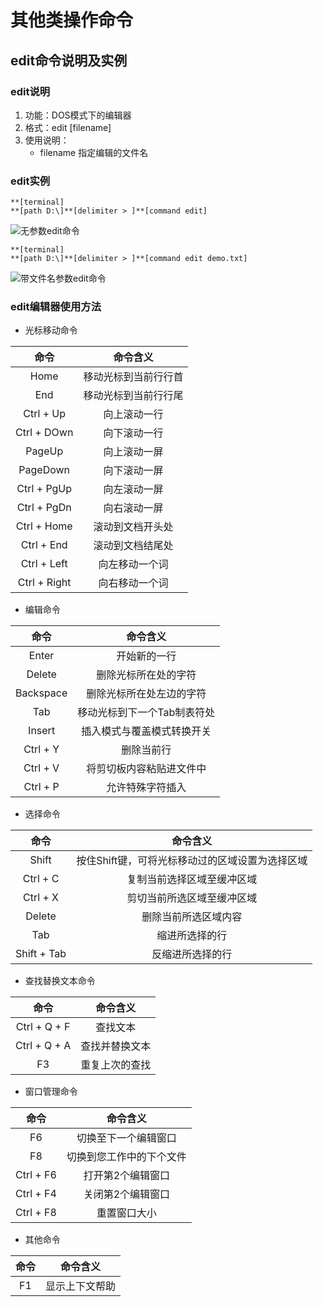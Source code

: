 # 其他类操作命令

## edit命令说明及实例

### edit说明
1. 功能：DOS模式下的编辑器
2. 格式：edit [filename]
3. 使用说明：
	* filename 指定编辑的文件名

### edit实例
```
**[terminal]
**[path D:\]**[delimiter > ]**[command edit]
```
![无参数edit命令](http://wintutorial-1254400168.cossh.myqcloud.com/use/msdos/11.png)

```
**[terminal]
**[path D:\]**[delimiter > ]**[command edit demo.txt]
```
![带文件名参数edit命令](http://wintutorial-1254400168.cossh.myqcloud.com/use/msdos/12.png)

### edit编辑器使用方法
* 光标移动命令

命令            |命令含义                          
:--------------:|:--------------------------------:
Home            |移动光标到当前行行首
End             |移动光标到当前行行尾
Ctrl + Up       |向上滚动一行
Ctrl + DOwn     |向下滚动一行
PageUp          |向上滚动一屏
PageDown        |向下滚动一屏
Ctrl + PgUp     |向左滚动一屏
Ctrl + PgDn     |向右滚动一屏
Ctrl + Home     |滚动到文档开头处
Ctrl + End      |滚动到文档结尾处
Ctrl + Left     |向左移动一个词
Ctrl + Right    |向右移动一个词

* 编辑命令

命令            |命令含义
:--------------:|:--------------------------------:
Enter           |开始新的一行
Delete          |删除光标所在处的字符
Backspace       |删除光标所在处左边的字符
Tab             |移动光标到下一个Tab制表符处
Insert          |插入模式与覆盖模式转换开关
Ctrl + Y        |删除当前行
Ctrl + V        |将剪切板内容粘贴进文件中
Ctrl + P        |允许特殊字符插入

* 选择命令

命令            |命令含义
:--------------:|:--------------------------------:
Shift           |按住Shift键，可将光标移动过的区域设置为选择区域
Ctrl + C        |复制当前选择区域至缓冲区域
Ctrl + X        |剪切当前所选区域至缓冲区域
Delete          |删除当前所选区域内容
Tab             |缩进所选择的行
Shift + Tab     |反缩进所选择的行

* 查找替换文本命令

命令            |命令含义
:--------------:|:--------------------------------:
Ctrl + Q + F    |查找文本
Ctrl + Q + A    |查找并替换文本
F3              |重复上次的查找

* 窗口管理命令

命令            |命令含义
:--------------:|:--------------------------------:
F6              |切换至下一个编辑窗口
F8              |切换到您工作中的下个文件
Ctrl + F6       |打开第2个编辑窗口
Ctrl + F4       |关闭第2个编辑窗口
Ctrl + F8       |重置窗口大小

* 其他命令

命令            |命令含义
:--------------:|:--------------------------------:
F1              |显示上下文帮助
